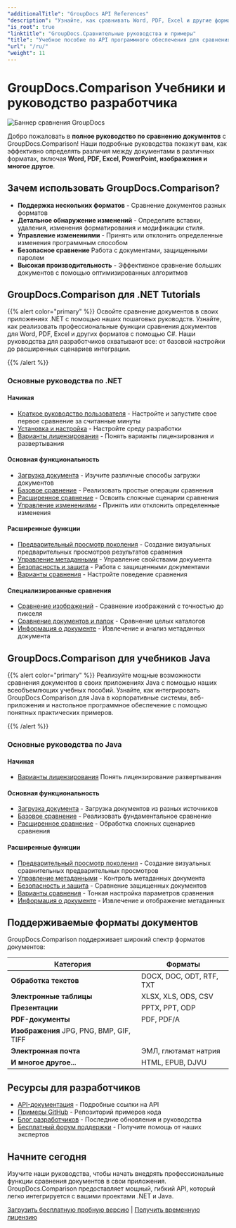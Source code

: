 ```yaml
---
"additionalTitle": "GroupDocs API References"
"description": "Узнайте, как сравнивать Word, PDF, Excel и другие форматы документов с помощью API GroupDocs.Comparison. Пошаговые руководства для разработчиков .NET и Java с примерами кода."
"is_root": true
"linktitle": "GroupDocs.Сравнительные руководства и примеры"
"title": "Учебное пособие по API программного обеспечения для сравнения документов | GroupDocs.Comparison"
"url": "/ru/"
"weight": 11
---
```


# GroupDocs.Comparison Учебники и руководство разработчика

![Баннер сравнения GroupDocs](./groupdocs-comparison-net.svg)

Добро пожаловать в **полное руководство по сравнению документов** с GroupDocs.Comparison! Наши подробные руководства покажут вам, как эффективно определять различия между документами в различных форматах, включая **Word, PDF, Excel, PowerPoint, изображения и многое другое**.

## Зачем использовать GroupDocs.Comparison?

- **Поддержка нескольких форматов** - Сравнение документов разных форматов
- **Детальное обнаружение изменений** - Определите вставки, удаления, изменения форматирования и модификации стиля.
- **Управление изменениями** - Принять или отклонить определенные изменения программным способом
- **Безопасное сравнение** Работа с документами, защищенными паролем
- **Высокая производительность** - Эффективное сравнение больших документов с помощью оптимизированных алгоритмов

## GroupDocs.Comparison для .NET Tutorials

{{% alert color="primary" %}}
Освойте сравнение документов в своих приложениях .NET с помощью наших пошаговых руководств. Узнайте, как реализовать профессиональные функции сравнения документов для Word, PDF, Excel и других форматов с помощью C#. Наши руководства для разработчиков охватывают все: от базовой настройки до расширенных сценариев интеграции.

{{% /alert %}}

### Основные руководства по .NET

<div class="row">
<div class="col-md-6">

#### Начиная
- [Краткое руководство пользователя](./net/quick-start/) - Настройте и запустите свое первое сравнение за считанные минуты
- [Установка и настройка](./net/getting-started/) - Настройте среду разработки
- [Варианты лицензирования](./net/licensing-configuration/) - Понять варианты лицензирования и развертывания

#### Основная функциональность
- [Загрузка документа](./net/document-loading/) - Изучите различные способы загрузки документов
- [Базовое сравнение](./net/basic-comparison/) - Реализовать простые операции сравнения
- [Расширенное сравнение](./net/advanced-comparison/) - Освоить сложные сценарии сравнения
- [Управление изменениями](./net/change-management/) - Принять или отклонить определенные изменения

</div>
<div class="col-md-6">

#### Расширенные функции
- [Предварительный просмотр поколения](./net/preview-generation/) - Создание визуальных предварительных просмотров результатов сравнения
- [Управление метаданными](./net/metadata-management/) - Управление свойствами документа
- [Безопасность и защита](./net/security-protection/) - Работа с защищенными документами
- [Варианты сравнения](./net/comparison-options/) - Настройте поведение сравнения

#### Специализированные сравнения
- [Сравнение изображений](./net/image-comparison/) - Сравнение изображений с точностью до пикселя
- [Сравнение документов и папок](./net/documents-and-folder-comparison/) - Сравнение целых каталогов
- [Информация о документе](./net/document-information/) - Извлечение и анализ метаданных документа

</div>
</div>

## GroupDocs.Comparison для учебников Java

{{% alert color="primary" %}}
Реализуйте мощные возможности сравнения документов в своих приложениях Java с помощью наших всеобъемлющих учебных пособий. Узнайте, как интегрировать GroupDocs.Comparison для Java в корпоративные системы, веб-приложения и настольное программное обеспечение с помощью понятных практических примеров.

{{% /alert %}}

### Основные руководства по Java

<div class="row">
<div class="col-md-6">

#### Начиная
- [Варианты лицензирования](./java/licensing-configuration) Понять лицензирование развертывания

#### Основная функциональность
- [Загрузка документа](./java/document-loading/) - Загрузка документов из разных источников
- [Базовое сравнение](./java/basic-comparison/) - Реализовать фундаментальное сравнение
- [Расширенное сравнение](./java/advanced-comparison/) - Обработка сложных сценариев сравнения

</div>
<div class="col-md-6">

#### Расширенные функции
- [Предварительный просмотр поколения](./java/preview-generation/) - Создание визуальных сравнительных предварительных просмотров
- [Управление метаданными](./java/metadata-management/) - Контроль метаданных документа
- [Безопасность и защита](./java/security-protection/) - Сравнение защищенных документов
- [Варианты сравнения](./java/comparison-options/) - Тонкая настройка параметров сравнения
- [Информация о документе](./java/document-information) - Извлечение и отображение метаданных

</div>
</div>

## Поддерживаемые форматы документов

GroupDocs.Comparison поддерживает широкий спектр форматов документов:

| Категория | Форматы |
|----------|---------|
| **Обработка текстов** | DOCX, DOC, ODT, RTF, TXT |
| **Электронные таблицы** | XLSX, XLS, ODS, CSV |
| **Презентации** | PPTX, PPT, ODP |
| **PDF-документы** | PDF, PDF/A |
| **Изображения** JPG, PNG, BMP, GIF, TIFF |
| **Электронная почта** | ЭМЛ, глютамат натрия |
| **И многое другое...** | HTML, EPUB, DJVU |

## Ресурсы для разработчиков

- [API-документация](https://reference.groupdocs.com/comparison/) - Подробные ссылки на API
- [Примеры GitHub](https://github.com/groupdocs-comparison/) - Репозиторий примеров кода
- [Блог разработчиков](https://blog.groupdocs.com/category/comparison/) - Последние обновления и руководства
- [Бесплатный форум поддержки](https://forum.groupdocs.com/c/comparison/) - Получите помощь от наших экспертов

## Начните сегодня

Изучите наши руководства, чтобы начать внедрять профессиональные функции сравнения документов в свои приложения. GroupDocs.Comparison предоставляет мощный, гибкий API, который легко интегрируется с вашими проектами .NET и Java.

[Загрузить бесплатную пробную версию](https://releases.groupdocs.com/comparison) | [Получить временную лицензию](https://purchase.groupdocs.com/temporary-license)